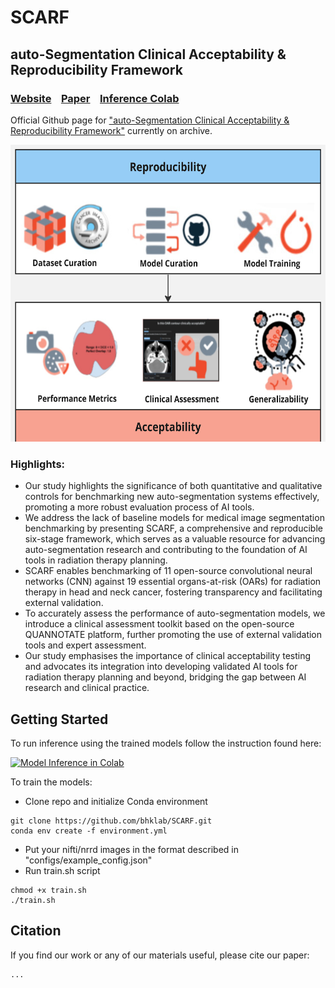 # SCARF
## auto-Segmentation Clinical Acceptability & Reproducibility Framework

### [Website](https://scarfai.ca)&nbsp;&nbsp;&nbsp;&nbsp;[Paper](https://www.medrxiv.org/content/10.1101/2022.01.15.22269276v2)&nbsp;&nbsp;&nbsp;&nbsp;[Inference Colab](https://colab.research.google.com/drive/1YjbnqRCKdaTnEg3xdKyo2bzSRpMNoQ8I?usp=sharing)


Official Github page for ["auto-Segmentation Clinical Acceptability & Reproducibility Framework"](https://www.medrxiv.org/content/10.1101/2022.01.15.22269276v2) currently on archive.

<img src="paper/Figures/overview_scarf.jpg" alt="Overview" width="600" height="475">

### Highlights:
- Our study highlights the significance of both quantitative and qualitative controls for benchmarking new auto-segmentation systems effectively, promoting a more robust evaluation process of AI tools.
- We address the lack of baseline models for medical image segmentation benchmarking by presenting SCARF, a comprehensive and reproducible six-stage framework, which serves as a valuable resource for advancing auto-segmentation research and contributing to the foundation of AI tools in radiation therapy planning.
- SCARF enables benchmarking of 11 open-source convolutional neural networks (CNN) against 19 essential organs-at-risk (OARs) for radiation therapy in head and neck cancer, fostering transparency and facilitating external validation.
- To accurately assess the performance of auto-segmentation models, we introduce a clinical assessment toolkit based on the open-source QUANNOTATE platform, further promoting the use of external validation tools and expert assessment.
- Our study emphasises the importance of clinical acceptability testing and advocates its integration into developing validated AI tools for radiation therapy planning and beyond, bridging the gap between AI research and clinical practice.

## Getting Started

To run inference using the trained models follow the instruction found here:<br>

[![Model Inference in Colab](https://colab.research.google.com/assets/colab-badge.svg)](https://colab.research.google.com/drive/1YjbnqRCKdaTnEg3xdKyo2bzSRpMNoQ8I?usp=sharing)

To train the models:

- Clone repo and initialize Conda environment

```shell
git clone https://github.com/bhklab/SCARF.git
conda env create -f environment.yml
```

- Put your nifti/nrrd images in the format described in "configs/example_config.json"
- Run train.sh script

```shell
chmod +x train.sh
./train.sh
```

## Citation

If you find our work or any of our materials useful, please cite our paper:

```
...
```